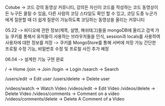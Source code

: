 Cotube -> 코드 강의 동영상 커뮤니티, 강의든 자신이 코드를 작성하는 코드 동영상이든 누구든 올릴 수 있음,
다른 사람의 코딩 스타일도 확인 할 수 있고, 코딩 도중 누군가에게 질문할 때 더 쉽게 질문이 가능하도록 코딩하는 동영상을 올리는 커뮤니티

05.22 -> 비디오에 관한 정보(제목, 설명, 해쉬태그)들을 mongoDB에 올리고 검색 가능
    쿠키를 통해서 유저들이 사용하는 브라우저들을 인식, session과 locals를 사용하여 사용자에 대한 정보를 저장 
    -> 쿠키를 MongoStore를 통해 서버에 저장 가능
    간단한 프로필 수정 기능, 비밀번호 수정 및 프로필 사진 추가 예정
    
06.04 -> 설계한 기능 구현 완료

/ -> Home
/join -> Join
/login -> Login
/search -> Search

/users/edit -> Edit user
/users/delete -> Delete user

/videos/watch -> Watch Video
/videos/edit -> Edit Video
/videos/delete -> Delete Video
/videos/comments -> Comment on a video
/videos/comments/delete -> Delete A Comment of a Video
